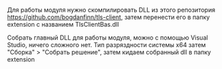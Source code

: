 Для работы модуля нужно скомпилировать DLL из этого репозитория https://github.com/bogdanfinn/tls-client, затем перенести его в папку extension с названием TlsClientBas.dll

Собрать главный DLL для работы модуля, можно с помощью Visual Studio, ничего сложного нет. Тип разряздности системы x64 затем "Сборка" > "Собрать решение", затем кидаем собранный dll в папку extension
